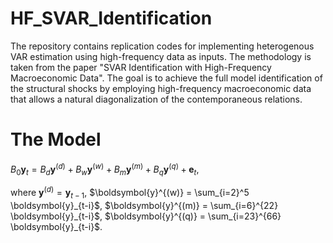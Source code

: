 # HF_SVAR_Identification
The repository contains replication codes for implementing heterogenous VAR estimation using high-frequency data as inputs. The methodology is taken from the paper "SVAR Identification with High-Frequency Macroeconomic Data". The goal is to achieve the full model identification of the structural shocks by employing high-frequency macroeconomic data that allows a natural diagonalization of the contemporaneous relations.

# The Model

$B_0\boldsymbol{y}_{t} = B_d \boldsymbol{y}^{(d)}  + B_w \boldsymbol{y}^{(w)} + B_m \boldsymbol{y}^{(m)} + B_q \boldsymbol{y}^{(q)} + \boldsymbol{e}_t,$

where $\boldsymbol{y}^{(d)} = \boldsymbol{y}_{t-1}$, $\boldsymbol{y}^{(w)} = \sum_{i=2}^5 \boldsymbol{y}_{t-i}$, $\boldsymbol{y}^{(m)} = \sum_{i=6}^{22} \boldsymbol{y}_{t-i}$, $\boldsymbol{y}^{(q)} = \sum_{i=23}^{66} \boldsymbol{y}_{t-i}$. 


